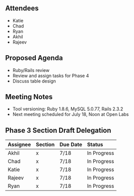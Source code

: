 ## Attendees ##
  * Katie
  * Chad
  * Ryan
  * Akhil
  * Rajeev

## Proposed Agenda ##

  * Ruby/Rails review
  * Review and assign tasks for Phase 4
  * Discuss table design

## Meeting Notes ##

  * Tool versioning: Ruby 1.8.6, MySQL 5.0.77, Rails 2.3.2
  * Next meeting scheduled for July 18, Noon at Open Labs

## Phase 3 Section Draft Delegation ##
| **Assignee** | **Section** | **Due Date** | **Status** |
|:-------------|:------------|:-------------|:-----------|
| Akhil        | x           | 7/18         | In Progress |
| Chad         | x           | 7/18         | In Progress  |
| Katie        | x           | 7/18         | In Progress  |
| Rajeev       | x           | 7/18         | In Progress  |
| Ryan         | x           | 7/18         | In Progress |